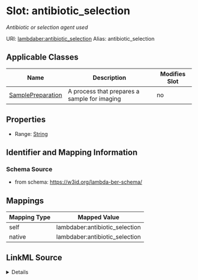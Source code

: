 

# Slot: antibiotic_selection 


_Antibiotic or selection agent used_





URI: [lambdaber:antibiotic_selection](https://w3id.org/lambda-ber-schema/antibiotic_selection)
Alias: antibiotic_selection

<!-- no inheritance hierarchy -->





## Applicable Classes

| Name | Description | Modifies Slot |
| --- | --- | --- |
| [SamplePreparation](SamplePreparation.md) | A process that prepares a sample for imaging |  no  |






## Properties

* Range: [String](String.md)




## Identifier and Mapping Information






### Schema Source


* from schema: https://w3id.org/lambda-ber-schema/




## Mappings

| Mapping Type | Mapped Value |
| ---  | ---  |
| self | lambdaber:antibiotic_selection |
| native | lambdaber:antibiotic_selection |




## LinkML Source

<details>
```yaml
name: antibiotic_selection
description: Antibiotic or selection agent used
from_schema: https://w3id.org/lambda-ber-schema/
rank: 1000
alias: antibiotic_selection
owner: SamplePreparation
domain_of:
- SamplePreparation
range: string

```
</details>